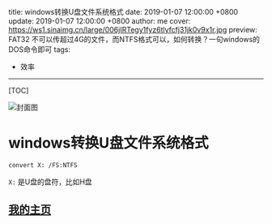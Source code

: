title: windows转换U盘文件系统格式
date: 2019-01-07 12:00:00 +0800
update: 2019-01-07 12:00:00 +0800
author: me
cover: https://ws1.sinaimg.cn/large/006jIRTegy1fyz6tlyfcfj31jk0v9x1r.jpg
preview:  FAT32 不可以传超过4G的文件，而NTFS格式可以，如何转换？一句windows的DOS命令即可
tags:

  - 效率

---

[TOC]

![封面图](https://ws1.sinaimg.cn/large/006jIRTegy1fyz6tlyfcfj31jk0v9x1r.jpg)

# windows转换U盘文件系统格式

```bash
convert X: /FS:NTFS
```

`X:` 是U盘的盘符，比如H盘

## [我的主页](https://suveng.github.io/blog/)